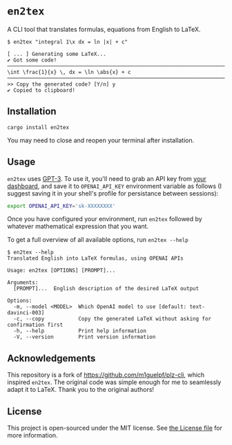 # `en2tex`

A CLI tool that translates formulas, equations from English to LaTeX.

```
$ en2tex "integral 1\x dx = ln |x| + c"

[ ... ] Generating some LaTeX...
✔ Got some code!
──────────────────────────────────────────────────────────────────────────────────────────────────────────────────────
\int \frac{1}{x} \, dx = \ln \abs{x} + c
──────────────────────────────────────────────────────────────────────────────────────────────────────────────────────
>> Copy the generated code? [Y/n] y
✔ Copied to clipboard!
```

## Installation

```
cargo install en2tex
```

You may need to close and reopen your terminal after installation.

## Usage

`en2tex` uses [GPT-3](https://beta.openai.com/). To use it, you'll need to grab an API key from [your dashboard](https://beta.openai.com/), and save it to `OPENAI_API_KEY` environment variable as follows (I suggest saving it in your shell's profile for persistance between sessions):

```bash
export OPENAI_API_KEY='sk-XXXXXXXX'
```

Once you have configured your environment, run `en2tex` followed by whatever mathematical expression that you want.

To get a full overview of all available options, run `en2tex --help`

```
$ en2tex --help
Translated English into LaTeX formulas, using OPENAI APIs

Usage: en2tex [OPTIONS] [PROMPT]...

Arguments:
  [PROMPT]...  English description of the desired LaTeX output

Options:
  -m, --model <MODEL>  Which OpenAI model to use [default: text-davinci-003]
  -c, --copy           Copy the generated LaTeX without asking for confirmation first
  -h, --help           Print help information
  -V, --version        Print version information
```

## Acknowledgements 

This repository is a fork of https://github.com/m1guelpf/plz-cli, which inspired `en2tex`. The original code was simple enough for me to seamlessly adapt it to LaTeX. Thank you to the original authors!

## License

This project is open-sourced under the MIT license. See [the License file](LICENSE) for more information.
